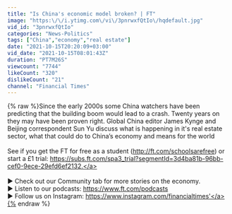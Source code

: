 ```yaml
---
title: "Is China's economic model broken? | FT"
image: "https:\/\/i.ytimg.com\/vi\/3pnrwxfQtIo\/hqdefault.jpg"
vid_id: "3pnrwxfQtIo"
categories: "News-Politics"
tags: ["China","economy","real estate"]
date: "2021-10-15T20:20:09+03:00"
vid_date: "2021-10-15T08:01:43Z"
duration: "PT7M26S"
viewcount: "7744"
likeCount: "320"
dislikeCount: "21"
channel: "Financial Times"
---
```

{% raw %}Since the early 2000s some China watchers have been predicting that the building boom would lead to a crash. Twenty years on they may have been proven right. Global China editor James Kynge and Beijing correspondent Sun Yu discuss what is happening in it's real estate sector, what that could do to China’s economy and means for the world<br /><br />See if you get the FT for free as a student (<a rel="nofollow" target="blank" href="http://ft.com/schoolsarefree)">http://ft.com/schoolsarefree)</a> or start a £1 trial: <a rel="nofollow" target="blank" href="https://subs.ft.com/spa3_trial?segmentId=3d4ba81b-96bb-cef0-9ece-29efd6ef2132.">https://subs.ft.com/spa3_trial?segmentId=3d4ba81b-96bb-cef0-9ece-29efd6ef2132.</a><br /><br />► Check out our Community tab for more stories on the economy.<br />►  Listen to our podcasts: <a rel="nofollow" target="blank" href="https://www.ft.com/podcasts">https://www.ft.com/podcasts</a><br />►  Follow us on Instagram:  <a rel="nofollow" target="blank" href="https://www.instagram.com/financialtimes'">https://www.instagram.com/financialtimes'</a>{% endraw %}

